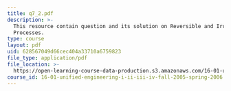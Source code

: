 ```yaml
---
title: q7_2.pdf
description: >-
  This resource contain question and its solution on Reversible and Irreversible
  Processes.
type: course
layout: pdf
uid: 628567049d66cec404a33710a6759823
file_type: application/pdf
file_location: >-
  https://open-learning-course-data-production.s3.amazonaws.com/16-01-unified-engineering-i-ii-iii-iv-fall-2005-spring-2006/628567049d66cec404a33710a6759823_q7_2.pdf
course_id: 16-01-unified-engineering-i-ii-iii-iv-fall-2005-spring-2006
---
```

